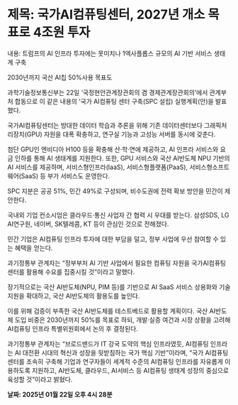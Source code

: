 # **제목: 국가AI컴퓨팅센터, 2027년 개소 목표로 4조원 투자**

  내용: 트럼프의 AI 인프라 투자에는 못미치나 1엑사플롭스 규모의 AI 기반 서비스 생태계 구축

2030년까지 국산 AI칩 50%사용 목표도

과학기술정보통신부는 22일 ‘국정현안관계장관회의 겸 경제관계장관회의’에서 관계부처 합동으로 이 같은 내용의 ‘국가 AI컴퓨팅 센터 구축(SPC 설립) 실행계획(안)을 발표했다. 

국가AI컴퓨팅센터는 방대한 데이터 학습과 추론을 위해 기존 데이터센터보다 그래픽처리장치(GPU) 자원을 대폭 확충하고, 연구실 기능과 고성능 서버를 동시에 갖춘다. 

첨단 GPU인 엔비디아 H100 등을 확충해 산·학·연에 제공하고, AI 인프라 서비스와 요금 인하를 통해 AI 생태계를 지원한다. 또한, GPU 서비스와 국산 AI반도체 NPU 기반의 AI 서비스를 제공하며, 서비스형인프라(IaaS), 서비스형플랫폼(PaaS), 서비스형소프트웨어(SaaS) 등 부가 서비스도 운영한다.

SPC 지분은 공공 51%, 민간 49%로 구성되며, 비수도권에 전력 확보 방안을 민간이 제안한다. 

국내외 기업 컨소시엄은 클라우드·통신 사업자 간 협력 시 우대를 받는다. 삼성SDS, LG AI연구원, 네이버, SK텔레콤, KT 등이 관심인 것으로 전해졌다. 

민간 기업은 AI컴퓨팅 인프라 투자에 대한 부담을 덜고, 정부 사업에 우선 참여할 수 있는 혜택을 얻는다. 

과기정통부 관계자는 “정부부처 AI 기반 사업에서 필요한 컴퓨팅 자원을 국가AI컴퓨팅센터를 활용해 수요를 집중시킬 것”이라고 말했다.

장기적으로는 국산 AI반도체(NPU, PIM 등)를 기반으로 AI SaaS 서비스 상용화와 기술 지원을 확대하고, 국산 AI반도체의 활용도를 높인다. 

이를 위해 검증이 부족한 국산 AI반도체를 테스트베드로 활용할 계획이다. 국산 AI반도체 도입 비중은 2030년까지 50%를 목표로 하되, 개발·실증 여건과 시장 상황을 고려해 AI컴퓨팅 인프라 특별위원회에서 논의 후 결정된다. 

과기정통부 관계자는 “브로드밴드가 IT 강국 도약의 핵심 인프라였듯, AI컴퓨팅 인프라는 AI 대전환 시대의 혁신과 성장을 뒷받침하는 국가 핵심 기반”이라며, “국가 AI컴퓨팅 센터를 조속히 구축해 기업과 연구자들이 세계적 수준의 AI컴퓨팅 인프라를 자유롭게 이용하도록 지원하고, AI반도체, 클라우드, AI서비스 등 AI컴퓨팅 생태계 성장의 중심으로 육성할 것”이라고 밝혔다.

  **날짜: 2025년 01월 22일 오후 4시 28분**